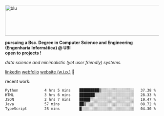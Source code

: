 
<img width="1415" height="100" alt="blu" src="https://github.com/rdsilva01/rdsilva01/assets/101207588/deb060e5-d035-4f09-b511-e3f50605b207">

**pursuing a Bsc. Degree in Computer Science and Engineering (Engenharia Informática) @ UBI** \
**open to projects !**

*data science and minimalistic (yet user friendly) systems.*

[linkedin](https://www.linkedin.com/in/rodrigo-silva-455b291bb/)
[webfolio](https://rdsilva01.github.io/portfolio-resume)
[website (w.i.p.)](https://rdsilva01.github.io/) 🏁

<!-- ![](https://komarev.com/ghpvc/?username=rdsilva01) -->

recent work:
<!--START_SECTION:waka-->

```txt
Python            4 hrs 5 mins    █████████▒░░░░░░░░░░░░░░░   37.38 %
HTML              3 hrs 6 mins    ███████░░░░░░░░░░░░░░░░░░   28.33 %
JSON              2 hrs 7 mins    █████░░░░░░░░░░░░░░░░░░░░   19.47 %
Java              57 mins         ██▒░░░░░░░░░░░░░░░░░░░░░░   08.72 %
TypeScript        28 mins         █░░░░░░░░░░░░░░░░░░░░░░░░   04.30 %
```

<!--END_SECTION:waka-->


